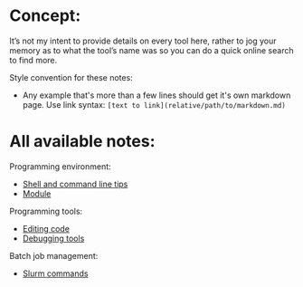 # Concept:

It’s not my intent to provide details on every tool here, rather to jog your memory as to what the tool’s name was so you can do a quick online search to find more.

Style convention for these notes:
- Any example that's more than a few lines should get it's own markdown page. Use link syntax: ```[text to link](relative/path/to/markdown.md)```

# All available notes:
Programming environment:
* [Shell and command line tips](bash.md)
* [Module](module.md)

Programming tools:
* [Editing code](editors.md)
* [Debugging tools](debugging.md)

Batch job management:
* [Slurm commands](slurm.md)
